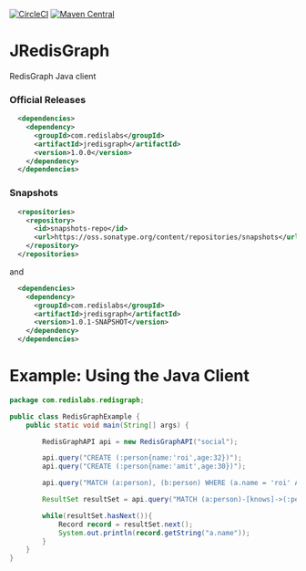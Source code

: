 [![CircleCI](https://circleci.com/gh/RedisLabs/JRedisGraph/tree/master.svg?style=svg)](https://circleci.com/gh/RedisLabs/JRedisGraph/tree/master)
[![Maven Central](https://maven-badges.herokuapp.com/maven-central/com.redislabs/jredisgraph/badge.svg)](https://maven-badges.herokuapp.com/maven-central/com.redislabs/jredisgraph)

# JRedisGraph
RedisGraph Java client


### Official Releases

```xml
  <dependencies>
    <dependency>
      <groupId>com.redislabs</groupId>
      <artifactId>jredisgraph</artifactId>
      <version>1.0.0</version>
    </dependency>
  </dependencies>
```

### Snapshots

```xml
  <repositories>
    <repository>
      <id>snapshots-repo</id>
      <url>https://oss.sonatype.org/content/repositories/snapshots</url>
    </repository>
  </repositories>
```

and

```xml
  <dependencies>
    <dependency>
      <groupId>com.redislabs</groupId>
      <artifactId>jredisgraph</artifactId>
      <version>1.0.1-SNAPSHOT</version>
    </dependency>
  </dependencies>
```

# Example: Using the Java Client

```java
package com.redislabs.redisgraph;

public class RedisGraphExample {
	public static void main(String[] args) {

		RedisGraphAPI api = new RedisGraphAPI("social");

		api.query("CREATE (:person{name:'roi',age:32})");
		api.query("CREATE (:person{name:'amit',age:30})");

		api.query("MATCH (a:person), (b:person) WHERE (a.name = 'roi' AND b.name='amit') CREATE (a)-[knows]->(a)");

		ResultSet resultSet = api.query("MATCH (a:person)-[knows]->(:person) RETURN a");

		while(resultSet.hasNext()){
			Record record = resultSet.next();
			System.out.println(record.getString("a.name"));
		}
	}
}

```
